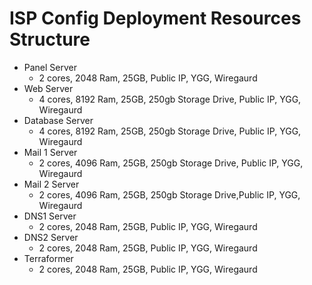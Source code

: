 # ISP Config Deployment Resources Structure 

- Panel Server 
	- 2 cores, 2048 Ram, 25GB, Public IP, YGG, Wiregaurd 
- Web Server 
	- 4 cores, 8192 Ram, 25GB, 250gb Storage Drive, Public IP, YGG, Wiregaurd 
- Database Server 
	- 4 cores, 8192 Ram, 25GB, 250gb Storage Drive, Public IP, YGG, Wiregaurd 
- Mail 1 Server 
	- 2 cores, 4096 Ram, 25GB, 250gb Storage Drive, Public IP, YGG, Wiregaurd 
- Mail 2 Server 
	- 2 cores, 4096 Ram, 25GB, 250gb Storage Drive,Public IP, YGG, Wiregaurd 
- DNS1 Server 
	- 2 cores, 2048 Ram, 25GB, Public IP, YGG, Wiregaurd 
- DNS2 Server 
	- 2 cores, 2048 Ram, 25GB, Public IP, YGG, Wiregaurd 
- Terraformer 
	- 2 cores, 2048 Ram, 25GB, Public IP, YGG, Wiregaurd
